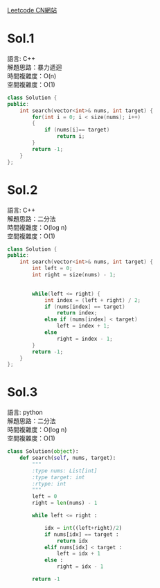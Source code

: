 [Leetcode CN網站](https://leetcode.cn/problems/binary-search/description/)

# Sol.1   

語言: C++  
解題思路：暴力遞迴  
時間複雜度：O(n)  
空間複雜度：O(1)

```cpp
class Solution {
public:
    int search(vector<int>& nums, int target) {
        for(int i = 0; i < size(nums); i++) 
        {
            if (nums[i]== target) 
                return i;
        }
        return -1;
    }
};
```

# Sol.2

語言: C++  
解題思路：二分法  
時間複雜度：O(log n)  
空間複雜度：O(1)  

```cpp
class Solution {
public:
    int search(vector<int>& nums, int target) {
        int left = 0;
        int right = size(nums) - 1;
        

        while(left <= right) {
            int index = (left + right) / 2;
            if (nums[index] == target)
                return index;
            else if (nums[index] < target) 
                left = index + 1;
            else 
                right = index - 1;
        }
        return -1;
    }
};
```

# Sol.3

語言: python  
解題思路：二分法  
時間複雜度：O(log n)  
空間複雜度：O(1)  


```python
class Solution(object):
    def search(self, nums, target):
        """
        :type nums: List[int]
        :type target: int
        :rtype: int
        """
        left = 0
        right = len(nums) - 1

        while left <= right :

            idx = int((left+right)/2)
            if nums[idx] == target :
                return idx
            elif nums[idx] < target :
                left = idx + 1
            else :
                right = idx - 1

        return -1
```
   






